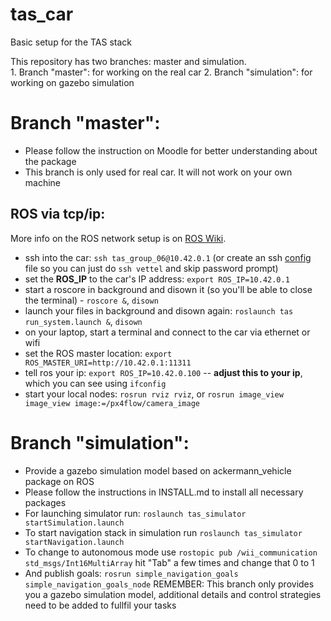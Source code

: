 tas_car
=======
Basic setup for the TAS stack

This repository has two branches: master and simulation.	
	1. Branch "master": for working on the real car
	2. Branch "simulation": for working on gazebo simulation

# Branch "master":
 - Please follow the instruction on Moodle for better understanding about the package
 - This branch is only used for real car. It will not work on your own machine

## ROS via tcp/ip:
More info on the ROS network setup is on [ROS Wiki](http://wiki.ros.org/ROS/NetworkSetup).

 * ssh into the car: `ssh tas_group_06@10.42.0.1` (or create an ssh [config](http://nerderati.com/2011/03/17/simplify-your-life-with-an-ssh-config-file/) file so you can just do `ssh vettel` and skip password prompt)
 * set the **ROS_IP** to the car's IP address: `export ROS_IP=10.42.0.1`
 * start a roscore in background and disown it (so you'll be able to close the terminal) - `roscore &`, `disown`
 * launch your files in background and disown again: `roslaunch tas run_system.launch &`, `disown`
 * on your laptop, start a terminal and connect to the car via ethernet or wifi
 * set the ROS master location: `export ROS_MASTER_URI=http://10.42.0.1:11311`
 * tell ros your ip: `export ROS_IP=10.42.0.100` -- **adjust this to your ip**, which you can see using `ifconfig`
 * start your local nodes: `rosrun rviz rviz`, or `rosrun image_view image_view image:=/px4flow/camera_image`

# Branch "simulation":
 - Provide a gazebo simulation model based on ackermann_vehicle package on ROS
 - Please follow the instructions in INSTALL.md to install all necessary packages
 - For launching simulator run:
	`roslaunch tas_simulator startSimulation.launch`
 - To start navigation stack in simulation run
	`roslaunch tas_simulator startNavigation.launch`	
 - To change to autonomous mode use
	`rostopic pub /wii_communication std_msgs/Int16MultiArray`
hit "Tab" a few times and change that 0 to 1
 - And publish goals:
	`rosrun simple_navigation_goals simple_navigation_goals_node` 
   REMEMBER: This branch only provides you a gazebo simulation model, additional details and control strategies need to be added to fullfil your tasks
			

